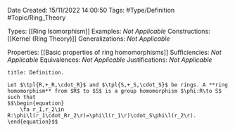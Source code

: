 <div class="topSpace"></div>

Date Created: 15/11/2022 14:00:50
Tags: #Type/Definition #Topic/Ring_Theory

Types: [[Ring Isomorphism]]
Examples: <i>Not Applicable</i>
Constructions: [[Kernel (Ring Theory)]]
Generalizations: <i>Not Applicable</i>

Properties: [[Basic properties of ring homomorphisms]]
Sufficiencies: <i>Not Applicable</i>
Equivalences: <i>Not Applicable</i>
Justifications: <i>Not Applicable</i>

``` ad-Definition
title: Definition.

Let $\tpl{R,+_R,\cdot_R}$ and $\tpl{S,+_S,\cdot_S}$ be rings. A **ring homomorphism** from $R$ to $S$ is a group homomorphism $\phi:R\to S$ such that
$$\begin{equation}
    \fa r_1,r_2\in R:\phi\l(r_1\cdot_Rr_2\r)=\phi\l(r_1\r)\cdot_S\phi\l(r_2\r).
\end{equation}$$

```
